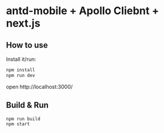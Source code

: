 # antd-mobile + Apollo Cliebnt + next.js 

## How to use

Install it/run:

```bash
npm install
npm run dev
```

open http://localhost:3000/

## Build & Run

```bash
npm run build
npm start
```

